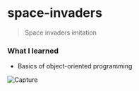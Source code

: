 # space-invaders
> Space invaders imitation

<h3>What I learned</h3>
<ul>
  <li>Basics of object-oriented programming</li>
</ul>  

![Capture](https://user-images.githubusercontent.com/29238761/158166406-f45da33b-7254-47d5-8f00-19431bb9d615.png)
